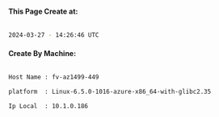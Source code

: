 
   
#### This Page Create at:

```bash

2024-03-27 - 14:26:46 UTC

```

#### Create By Machine:

```bash

Host Name : fv-az1499-449

platform  : Linux-6.5.0-1016-azure-x86_64-with-glibc2.35

Ip Local  : 10.1.0.186

```

